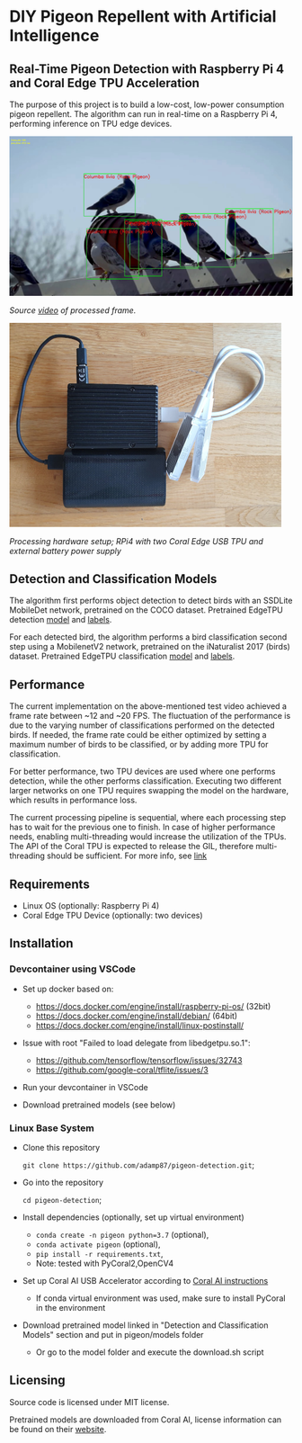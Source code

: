 # DIY Pigeon Repellent with Artificial Intelligence

## Real-Time Pigeon Detection with Raspberry Pi 4 and Coral Edge TPU Acceleration

The purpose of this project is to build a low-cost, low-power consumption pigeon repellent.
The algorithm can run in real-time on a Raspberry Pi 4, performing inference on TPU edge devices.

![](doc/pigeons.jpg "Detected Pigeons")

*Source [video](https://www.youtube.com/watch?v=EE0QAaSgAHU) of processed frame.*

![](doc/hardware.jpg "Hardware setup")

*Processing hardware setup; RPi4 with two Coral Edge USB TPU and external battery power supply*

## Detection and Classification Models

The algorithm first performs object detection to detect birds with an SSDLite MobileDet network, pretrained on the COCO dataset.
Pretrained EdgeTPU detection
[model](https://raw.githubusercontent.com/google-coral/test_data/master/ssdlite_mobiledet_coco_qat_postprocess_edgetpu.tflite)
and [labels](https://raw.githubusercontent.com/google-coral/test_data/master/coco_labels.txt).

For each detected bird, the algorithm performs a bird classification second step using a MobilenetV2 network, pretrained on the iNaturalist 2017 (birds) dataset.
Pretrained EdgeTPU classification
[model](https://raw.githubusercontent.com/google-coral/test_data/master/mobilenet_v2_1.0_224_inat_bird_quant_edgetpu.tflite)
and [labels](https://raw.githubusercontent.com/google-coral/test_data/master/inat_bird_labels.txt).

## Performance

The current implementation on the above-mentioned test video achieved a frame rate between ~12 and ~20 FPS.
The fluctuation of the performance is due to the varying number of classifications performed on the detected birds.
If needed, the frame rate could be either optimized by setting a maximum number of birds to be classified, or by adding more TPU for classification.

For better performance, two TPU devices are used where one performs detection, while the other performs classification.
Executing two different larger networks on one TPU requires swapping the model on the hardware, which results in performance loss.

The current processing pipeline is sequential, where each processing step has to wait for the previous one to finish.
In case of higher performance needs, enabling multi-threading would increase the utilization of the TPUs.
The API of the Coral TPU is expected to release the GIL, therefore multi-threading should be sufficient.
For more info, see [link](https://coral.ai/docs/edgetpu/multiple-edgetpu/#performance-considerations)

## Requirements

- Linux OS (optionally: Raspberry Pi 4)
- Coral Edge TPU Device (optionally: two devices)

## Installation

### Devcontainer using VSCode

 - Set up docker based on:
   - https://docs.docker.com/engine/install/raspberry-pi-os/ (32bit)
   - https://docs.docker.com/engine/install/debian/ (64bit)
   - https://docs.docker.com/engine/install/linux-postinstall/

- Issue with root "Failed to load delegate from libedgetpu.so.1":
   - https://github.com/tensorflow/tensorflow/issues/32743
   - https://github.com/google-coral/tflite/issues/3

- Run your devcontainer in VSCode

- Download pretrained models (see below)

### Linux Base System

- Clone this repository

    `git clone https://github.com/adamp87/pigeon-detection.git`;

- Go into the repository

    `cd pigeon-detection`;

- Install dependencies (optionally, set up virtual environment)
  - `conda create -n pigeon python=3.7` (optional),
  - `conda activate pigeon` (optional),
  - `pip install -r requirements.txt`,
  - Note: tested with PyCoral2,OpenCV4

- Set up Coral AI USB Accelerator according to [Coral AI instructions](https://coral.ai/docs/accelerator/get-started/)
  - If conda virtual environment was used, make sure to install PyCoral in the environment

- Download pretrained model linked in "Detection and Classification Models" section and put in pigeon/models folder
  - Or go to the model folder and execute the download.sh script

## Licensing

Source code is licensed under MIT license.

Pretrained models are downloaded from Coral AI, license information can be found on their [website](https://coral.ai/).
